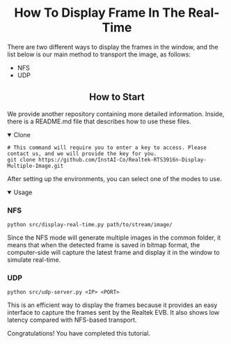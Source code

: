 # <div align="center">How To Display Frame In The Real-Time</div>

There are two different ways to display the frames in the window, and the list below is our main method to transport the image, as follows:

- NFS
- UDP

## <div align="center">How to Start</div>

We provide another repository containing more detailed information. Inside, there is a README.md file that describes how to use these files.

<details open>
<summary>Clone</summary>

```shell
# This command will require you to enter a key to access. Please contact us, and we will provide the key for you.
git clone https://github.com/InstAI-Co/Realtek-RTS3916n-Display-Multiple-Image.git
```

After setting up the environments, you can select one of the modes to use.

</details>

<details open>
<summary>Usage</summary>

### NFS

```shell
python src/display-real-time.py path/to/stream/image/
```

Since the NFS mode will generate multiple images in the common folder, it means that when the detected frame is saved in bitmap format, the computer-side will capture the latest frame and display it in the window to simulate real-time.

### UDP

```shell
python src/udp-server.py <IP> <PORT>
```

This is an efficient way to display the frames because it provides an easy interface to capture the frames sent by the Realtek EVB. It also shows low latency compared with NFS-based transport.

</details>

Congratulations! You have completed this tutorial.
